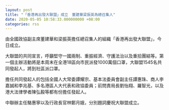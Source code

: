 ```yaml
---
layout: post
title: "「香港再出發大聯盟」成立　董建華梁振英為總召集人"
date: 2020-05-05 10:58:33.000000000 +08:00
categories: rss
---
```


由全國政協副主席董建華和梁振英擔任總召集人的組織「香港再出發大聯盟」，今日成立。

大聯盟的共同宣言，呼籲堅守一國兩制、重振經濟、守護法治以及重拾團結等。第一個主辦活動將是本周末在全港18區向市民派發1000萬個口罩，大聯盟1545名共同發起人，將到社區派口罩。

擔任共同發起人的包括全國人大常委譚耀宗、基本法委員會副主任譚惠珠、商人李嘉誠和李兆基、多名港區人大代表和政協委員；前問責局長劉怡翔、羅智光，以及港大法律學者陳弘毅等都有份擔任發起人。

中聯辦主任駱惠寧以及行政長官林鄭月娥，分別題詞慶祝大聯盟成立。
